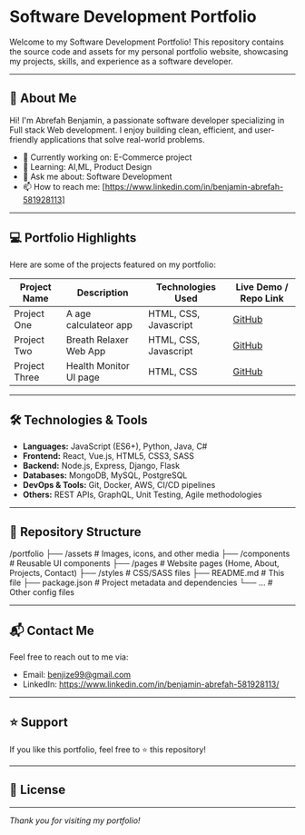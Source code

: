 # Software Development Portfolio

Welcome to my Software Development Portfolio! This repository contains the source code and assets for my personal portfolio website, showcasing my projects, skills, and experience as a software developer.

---

## 🚀 About Me

Hi! I'm Abrefah Benjamin, a passionate software developer specializing in Full stack Web development. 
I enjoy building clean, efficient, and user-friendly applications that solve real-world problems.

- 🔭 Currently working on: E-Commerce project
- 🌱 Learning: AI,ML, Product Design
- 💬 Ask me about: Software Development
- 📫 How to reach me: [https://www.linkedin.com/in/benjamin-abrefah-581928113]

---

## 💻 Portfolio Highlights

Here are some of the projects featured on my portfolio:

| Project Name       | Description                                    | Technologies Used          | Live Demo / Repo Link                                         |
|--------------------|------------------------------------------------|----------------------------|---------------------------------------------------------------|
| Project One        | A age calculateor app                          | HTML, CSS, Javascript      | [GitHub](https://github.com/benjize99/age-calculator)         |
| Project Two        | Breath Relaxer Web App                         | HTML, CSS, Javascript      | [GitHub](https://github.com/benjize99/Breath---Relax-web-app) |
| Project Three      | Health Monitor UI page                         | HTML, CSS                  | [GitHub](https://github.com/benjize99/Health-Monitor)         |

---

## 🛠️ Technologies & Tools

- **Languages:** JavaScript (ES6+), Python, Java, C#
- **Frontend:** React, Vue.js, HTML5, CSS3, SASS
- **Backend:** Node.js, Express, Django, Flask
- **Databases:** MongoDB, MySQL, PostgreSQL
- **DevOps & Tools:** Git, Docker, AWS, CI/CD pipelines
- **Others:** REST APIs, GraphQL, Unit Testing, Agile methodologies

---

## 📂 Repository Structure
/portfolio
├── /assets # Images, icons, and other media
├── /components # Reusable UI components
├── /pages # Website pages (Home, About, Projects, Contact)
├── /styles # CSS/SASS files
├── README.md # This file
├── package.json # Project metadata and dependencies
└── ... # Other config files


---

## 📬 Contact Me

Feel free to reach out to me via:

- Email: benjize99@gmail.com
- LinkedIn: https://www.linkedin.com/in/benjamin-abrefah-581928113/
  

---

## ⭐️ Support

If you like this portfolio, feel free to ⭐️ this repository!

---

## 📄 License


---

*Thank you for visiting my portfolio!*


